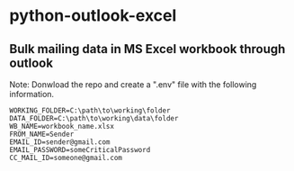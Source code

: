 # python-outlook-excel

## Bulk mailing data in MS Excel workbook through outlook

Note: Donwload the repo and create a ".env" file with the following information.

``` 
WORKING_FOLDER=C:\path\to\working\folder
DATA_FOLDER=C:\path\to\working\data\folder
WB_NAME=workbook_name.xlsx
FROM_NAME=Sender
EMAIL_ID=sender@gmail.com
EMAIL_PASSWORD=someCriticalPassword
CC_MAIL_ID=someone@gmail.com
```